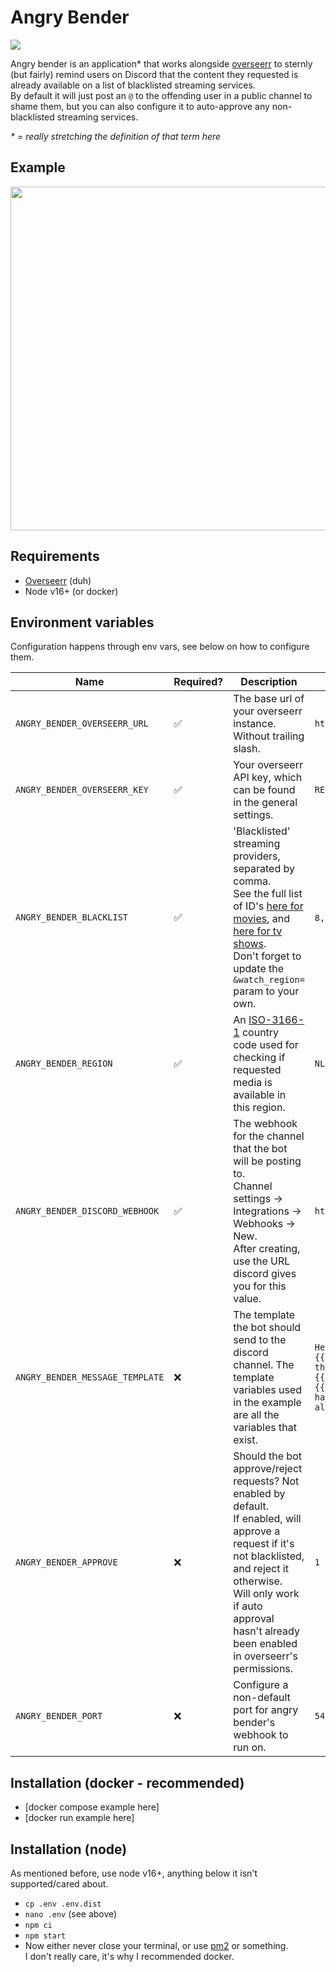 # Angry Bender

![](https://c.tenor.com/HIEPKvqyNegAAAAC/angry-bender-mad.gif)

Angry bender is an application* that works alongside [overseerr](https://github.com/sct/overseerr/) to sternly (but fairly) remind users on Discord that the content they requested is already available on a list of blacklisted streaming services.   
By default it will just post an `@` to the offending user in a public channel to shame them, but you can also configure it to auto-approve any non-blacklisted streaming services.

_\* = really stretching the definition of that term here_

## Example
<img src="https://jari.lol/9yqTk0pUwk.png" width="550">

## Requirements
- [Overseerr](https://github.com/sct/overseerr/) (duh)
- Node v16+ (or docker)

## Environment variables
Configuration happens through env vars, see below on how to configure them.  

| Name                            | Required? | Description                                                                                                                                                                                                                                                                                                                                                                                                              | Example                                                                                                                                                                                                                       |
|---------------------------------|-----------|--------------------------------------------------------------------------------------------------------------------------------------------------------------------------------------------------------------------------------------------------------------------------------------------------------------------------------------------------------------------------------------------------------------------------|-------------------------------------------------------------------------------------------------------------------------------------------------------------------------------------------------------------------------------|
| `ANGRY_BENDER_OVERSEERR_URL`    | ✅         | The base url of your overseerr instance. Without trailing slash.                                                                                                                                                                                                                                                                                                                                                         | `https://example.com`                                                                                                                                                                                                         |
| `ANGRY_BENDER_OVERSEERR_KEY`    | ✅         | Your overseerr API key, which can be found in the general settings.                                                                                                                                                                                                                                                                                                                                                      | `REPLACE_ME`                                                                                                                                                                                                                  |
| `ANGRY_BENDER_BLACKLIST`        | ✅         | 'Blacklisted' streaming providers, separated by comma.<br>See the full list of ID's [here for movies](https://api.themoviedb.org/3/watch/providers/movie?api_key=427f17f9cb6a8ab5769eb309472022ca&watch_region=NL), and [here for tv shows](https://api.themoviedb.org/3/watch/providers/tv?api_key=427f17f9cb6a8ab5769eb309472022ca&watch_region=NL).<br>Don't forget to update the `&watch_region=` param to your own. | `8,337` (netflix, disney+)                                                                                                                                                                                                    |
| `ANGRY_BENDER_REGION`           | ✅         | An [ISO-3166-1](https://en.wikipedia.org/wiki/ISO_3166-1) country code used for checking if requested media is available in this region.                                                                                                                                                                                                                                                                                 | `NL`                                                                                                                                                                                                                          |
| `ANGRY_BENDER_DISCORD_WEBHOOK`  | ✅         | The webhook for the channel that the bot will be posting to.<br>Channel settings → Integrations → Webhooks → New.<br>After creating, use the URL discord gives you for this value.                                                                                                                                                                                                                                       | `https://discord.com/api/webhooks/REPLACE/ME`                                                                                                                                                                                 |
| `ANGRY_BENDER_MESSAGE_TEMPLATE` | ❌         | The template the bot should send to the discord channel. The template variables used in the example are all the variables that exist.                                                                                                                                                                                                                                                                                    | `Hey {{user}}! Your request for {{media_title}} was still approved, but this is a kind reminder that {{media_title}} is available on {{streamer}} in {{country}}! Surely you have a login to this streaming service already?` |
| `ANGRY_BENDER_APPROVE`          | ❌         | Should the bot approve/reject requests? Not enabled by default.<br>If enabled, will approve a request if it's not blacklisted, and reject it otherwise.<br>Will only work if auto approval hasn't already been enabled in overseerr's permissions.                                                                                                                                                                       | `1`                                                                                                                                                                                                                           |
| `ANGRY_BENDER_PORT`             | ❌         | Configure a non-default port for angry bender's webhook to run on.                                                                                                                                                                                                                                                                                                                                                       | `5454`                                                                                                                                                                                                                        |

## Installation (docker - recommended)
- [docker compose example here]
- [docker run example here]

## Installation (node)
As mentioned before, use node v16+, anything below it isn't supported/cared about.   

- `cp .env .env.dist`
- `nano .env` (see above)
- `npm ci`
- `npm start`
- Now either never close your terminal, or use [pm2](https://pm2.keymetrics.io/) or something.   
  I don't really care, it's why I recommended docker.
